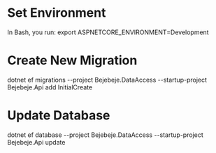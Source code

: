 # Set Environment

In Bash, you run: export ASPNETCORE_ENVIRONMENT=Development

# Create New Migration

dotnet ef migrations --project Bejebeje.DataAccess --startup-project Bejebeje.Api add InitialCreate

# Update Database

dotnet ef database --project Bejebeje.DataAccess --startup-project Bejebeje.Api update
